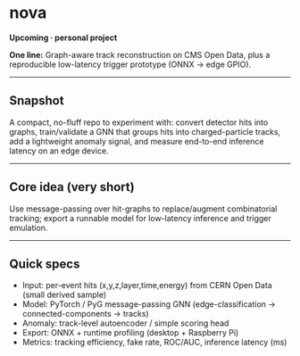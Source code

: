 # nova  

**Upcoming · personal project**

**One line:** Graph-aware track reconstruction on CMS Open Data, plus a reproducible low-latency trigger prototype (ONNX → edge GPIO).

---

## Snapshot
A compact, no-fluff repo to experiment with: convert detector hits into graphs, train/validate a GNN that groups hits into charged-particle tracks, add a lightweight anomaly signal, and measure end-to-end inference latency on an edge device.

---

## Core idea (very short)
Use message-passing over hit-graphs to replace/augment combinatorial tracking; export a runnable model for low-latency inference and trigger emulation.

---

## Quick specs
- Input: per-event hits (x,y,z,layer,time,energy) from CERN Open Data (small derived sample)  
- Model: PyTorch / PyG message-passing GNN (edge-classification → connected-components → tracks)  
- Anomaly: track-level autoencoder / simple scoring head  
- Export: ONNX + runtime profiling (desktop + Raspberry Pi)  
- Metrics: tracking efficiency, fake rate, ROC/AUC, inference latency (ms)
